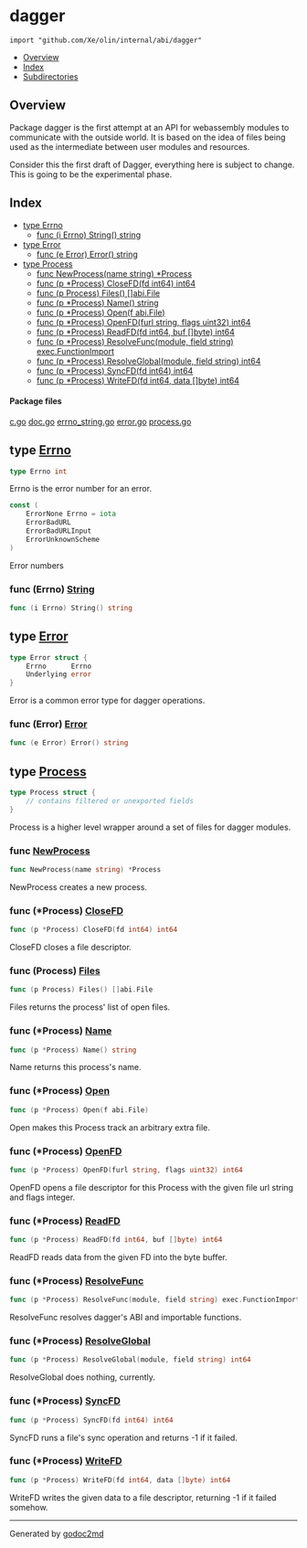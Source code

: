 

# dagger
`import "github.com/Xe/olin/internal/abi/dagger"`

* [Overview](#pkg-overview)
* [Index](#pkg-index)
* [Subdirectories](#pkg-subdirectories)

## <a name="pkg-overview">Overview</a>
Package dagger is the first attempt at an API for webassembly modules to communicate with the outside world. It is based on the idea of files being used as the intermediate between user modules and resources.

Consider this the first draft of Dagger, everything here is subject to change. This is going to be the experimental phase.




## <a name="pkg-index">Index</a>
* [type Errno](#Errno)
  * [func (i Errno) String() string](#Errno.String)
* [type Error](#Error)
  * [func (e Error) Error() string](#Error.Error)
* [type Process](#Process)
  * [func NewProcess(name string) *Process](#NewProcess)
  * [func (p *Process) CloseFD(fd int64) int64](#Process.CloseFD)
  * [func (p Process) Files() []abi.File](#Process.Files)
  * [func (p *Process) Name() string](#Process.Name)
  * [func (p *Process) Open(f abi.File)](#Process.Open)
  * [func (p *Process) OpenFD(furl string, flags uint32) int64](#Process.OpenFD)
  * [func (p *Process) ReadFD(fd int64, buf []byte) int64](#Process.ReadFD)
  * [func (p *Process) ResolveFunc(module, field string) exec.FunctionImport](#Process.ResolveFunc)
  * [func (p *Process) ResolveGlobal(module, field string) int64](#Process.ResolveGlobal)
  * [func (p *Process) SyncFD(fd int64) int64](#Process.SyncFD)
  * [func (p *Process) WriteFD(fd int64, data []byte) int64](#Process.WriteFD)


#### <a name="pkg-files">Package files</a>
[c.go](/src/github.com/Xe/olin/internal/abi/dagger/c.go) [doc.go](/src/github.com/Xe/olin/internal/abi/dagger/doc.go) [errno_string.go](/src/github.com/Xe/olin/internal/abi/dagger/errno_string.go) [error.go](/src/github.com/Xe/olin/internal/abi/dagger/error.go) [process.go](/src/github.com/Xe/olin/internal/abi/dagger/process.go) 






## <a name="Errno">type</a> [Errno](/src/target/error.go?s=419:433#L23)
``` go
type Errno int
```
Errno is the error number for an error.


``` go
const (
    ErrorNone Errno = iota
    ErrorBadURL
    ErrorBadURLInput
    ErrorUnknownScheme
)
```
Error numbers










### <a name="Errno.String">func</a> (Errno) [String](/src/target/errno_string.go?s=220:250#L11)
``` go
func (i Errno) String() string
```



## <a name="Error">type</a> [Error](/src/target/error.go?s=85:142#L6)
``` go
type Error struct {
    Errno      Errno
    Underlying error
}

```
Error is a common error type for dagger operations.










### <a name="Error.Error">func</a> (Error) [Error](/src/target/error.go?s=144:173#L11)
``` go
func (e Error) Error() string
```



## <a name="Process">type</a> [Process](/src/target/process.go?s=283:338#L18)
``` go
type Process struct {
    // contains filtered or unexported fields
}

```
Process is a higher level wrapper around a set of files for dagger
modules.







### <a name="NewProcess">func</a> [NewProcess](/src/target/process.go?s=484:521#L29)
``` go
func NewProcess(name string) *Process
```
NewProcess creates a new process.





### <a name="Process.CloseFD">func</a> (\*Process) [CloseFD](/src/target/process.go?s=1306:1347#L64)
``` go
func (p *Process) CloseFD(fd int64) int64
```
CloseFD closes a file descriptor.




### <a name="Process.Files">func</a> (Process) [Files](/src/target/process.go?s=390:425#L24)
``` go
func (p Process) Files() []abi.File
```
Files returns the process' list of open files.




### <a name="Process.Name">func</a> (\*Process) [Name](/src/target/process.go?s=868:899#L48)
``` go
func (p *Process) Name() string
```
Name returns this process's name.




### <a name="Process.Open">func</a> (\*Process) [Open](/src/target/process.go?s=3843:3877#L170)
``` go
func (p *Process) Open(f abi.File)
```
Open makes this Process track an arbitrary extra file.




### <a name="Process.OpenFD">func</a> (\*Process) [OpenFD](/src/target/process.go?s=1023:1080#L52)
``` go
func (p *Process) OpenFD(furl string, flags uint32) int64
```
OpenFD opens a file descriptor for this Process with the given file url
string and flags integer.




### <a name="Process.ReadFD">func</a> (\*Process) [ReadFD](/src/target/process.go?s=2111:2163#L100)
``` go
func (p *Process) ReadFD(fd int64, buf []byte) int64
```
ReadFD reads data from the given FD into the byte buffer.




### <a name="Process.ResolveFunc">func</a> (\*Process) [ResolveFunc](/src/target/process.go?s=2389:2460#L111)
``` go
func (p *Process) ResolveFunc(module, field string) exec.FunctionImport
```
ResolveFunc resolves dagger's ABI and importable functions.




### <a name="Process.ResolveGlobal">func</a> (\*Process) [ResolveGlobal](/src/target/process.go?s=3942:4001#L175)
``` go
func (p *Process) ResolveGlobal(module, field string) int64
```
ResolveGlobal does nothing, currently.




### <a name="Process.SyncFD">func</a> (\*Process) [SyncFD](/src/target/process.go?s=1884:1924#L89)
``` go
func (p *Process) SyncFD(fd int64) int64
```
SyncFD runs a file's sync operation and returns -1 if it failed.




### <a name="Process.WriteFD">func</a> (\*Process) [WriteFD](/src/target/process.go?s=1590:1644#L78)
``` go
func (p *Process) WriteFD(fd int64, data []byte) int64
```
WriteFD writes the given data to a file descriptor, returning -1 if it failed
somehow.








- - -
Generated by [godoc2md](http://godoc.org/github.com/davecheney/godoc2md)
